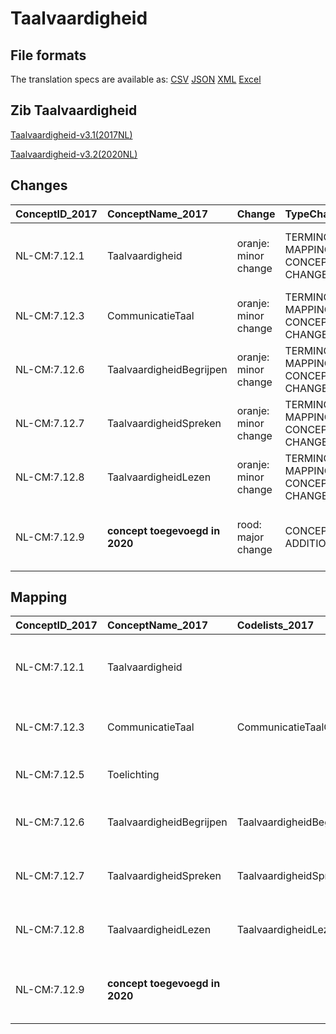# Taalvaardigheid
## File formats

The translation specs are available as: 
[CSV](../csv/Taalvaardigheid.csv) [JSON](../json/Taalvaardigheid.json) [XML](../xml/Taalvaardigheid.xml) [Excel](../excel/Taalvaardigheid.xlsx)



## Zib Taalvaardigheid

[Taalvaardigheid-v3.1(2017NL)](https://zibs.nl/wiki/Taalvaardigheid-v3.1(2017NL))

[Taalvaardigheid-v3.2(2020NL)](https://zibs.nl/wiki/Taalvaardigheid-v3.2(2020NL))









## Changes

| ConceptID_2017   | ConceptName_2017               | Change               | TypeChange                         | Impact_heen   | TRANSLATIE_spec_heen                                                                         | Impact_terug   | TRANSLATIE_spec_terug                                                                                             | Omschrijving                                                                                                |
|:-----------------|:-------------------------------|:---------------------|:-----------------------------------|:--------------|:---------------------------------------------------------------------------------------------|:---------------|:------------------------------------------------------------------------------------------------------------------|:------------------------------------------------------------------------------------------------------------|
| NL-CM:7.12.1     | Taalvaardigheid                | oranje: minor change | TERMINOLOGY MAPPING CONCEPT CHANGE | Medium        | SCT DefinitionCode [blank] -> [284530008 Bevinding betreffende communicatie, spraak en taal] | Medium         | SCT DefinitionCode  [284530008 Bevinding betreffende communicatie, spraak en taal] -> [blank]                     | SNOMED CT DefinitionCode concept aangepast                                                                   |
| NL-CM:7.12.3     | CommunicatieTaal               | oranje: minor change | TERMINOLOGY MAPPING CONCEPT CHANGE | Medium        | SCT DefinitionCode [blank] -> [161139007 Language spoken]                                    | Medium         | SCT DefinitionCode  [161139007 Language spoken] -> [blank]                                                        | SNOMED CT DefinitionCode concept aangepast                                                                   |
| NL-CM:7.12.6     | TaalvaardigheidBegrijpen       | oranje: minor change | TERMINOLOGY MAPPING CONCEPT CHANGE | Medium        | SCT DefinitionCode [blank] -> [46977006 Language comprehension]                              | Medium         | SCT DefinitionCode  [46977006 Language comprehension] -> [blank]                                                  | SNOMED CT DefinitionCode concept aangepast                                                                   |
| NL-CM:7.12.7     | TaalvaardigheidSpreken         | oranje: minor change | TERMINOLOGY MAPPING CONCEPT CHANGE | Medium        | SCT DefinitionCode [blank] -> [286367001 Ability to speak]                                   | Medium         | SCT DefinitionCode  [286367001 Ability to speak] -> [blank]                                                       | SNOMED CT DefinitionCode concept aangepast                                                                   |
| NL-CM:7.12.8     | TaalvaardigheidLezen           | oranje: minor change | TERMINOLOGY MAPPING CONCEPT CHANGE | Medium        | SCT DefinitionCode [blank] -> [ 309250007 Ability to read]                                   | Medium         | SCT DefinitionCode  [ 309250007 Ability to read] -> [blank]                                                       | SNOMED CT DefinitionCode concept aangepast                                                                   |
| NL-CM:7.12.9     | **concept toegevoegd in 2020** | rood: major change   | CONCEPT ADDITION                   | Low           |                                                                                              | High           | IF [blank]source->target ELSE [toon en stuur de inhoud van dit data item als vrije tekst naar een 2017 ontvanger] | Element CommunicatieBijzonderheden toegevoegd met een waardelijst die gebarentaal en Braille schrift bevat. |

## Mapping

| ConceptID_2017   | ConceptName_2017               | Codelists_2017                    | Change                  | ConceptID_2020   | ConceptName_2020           | Codelists_2020                      | Bits     | Omschrijving                                                                                                | TypeChange                         | Impact_heen   | TRANSLATIE_spec_heen                                                                         | Impact_terug   | TRANSLATIE_spec_terug                                                                                             |
|:-----------------|:-------------------------------|:----------------------------------|:------------------------|:-----------------|:---------------------------|:------------------------------------|:---------|:------------------------------------------------------------------------------------------------------------|:-----------------------------------|:--------------|:---------------------------------------------------------------------------------------------|:---------------|:------------------------------------------------------------------------------------------------------------------|
| NL-CM:7.12.1     | Taalvaardigheid                |                                   | oranje: minor change    | NL-CM:7.12.1     | Taalvaardigheid            |                                     | ZIB-1192 | SNOMED CT DefinitionCode concept aangepast                                                                   | TERMINOLOGY MAPPING CONCEPT CHANGE | Medium        | SCT DefinitionCode [blank] -> [284530008 Bevinding betreffende communicatie, spraak en taal] | Medium         | SCT DefinitionCode  [284530008 Bevinding betreffende communicatie, spraak en taal] -> [blank]                     |
| NL-CM:7.12.3     | CommunicatieTaal               | CommunicatieTaalCodelijst         | oranje: minor change    | NL-CM:7.12.3     | CommunicatieTaal           | CommunicatieTaalCodelijst           | ZIB-1192 | SNOMED CT DefinitionCode concept aangepast                                                                   | TERMINOLOGY MAPPING CONCEPT CHANGE | Medium        | SCT DefinitionCode [blank] -> [161139007 Language spoken]                                    | Medium         | SCT DefinitionCode  [161139007 Language spoken] -> [blank]                                                        |
| NL-CM:7.12.5     | Toelichting                    |                                   | groen: geen wijzigingen | NL-CM:7.12.5     | Toelichting                |                                     |          |                                                                                                             |                                    |               |                                                                                              |                |                                                                                                                   |
| NL-CM:7.12.6     | TaalvaardigheidBegrijpen       | TaalvaardigheidBegrijpenCodelijst | oranje: minor change    | NL-CM:7.12.6     | TaalvaardigheidBegrijpen   | TaalvaardigheidBegrijpenCodelijst   | ZIB-1192 | SNOMED CT DefinitionCode concept aangepast                                                                   | TERMINOLOGY MAPPING CONCEPT CHANGE | Medium        | SCT DefinitionCode [blank] -> [46977006 Language comprehension]                              | Medium         | SCT DefinitionCode  [46977006 Language comprehension] -> [blank]                                                  |
| NL-CM:7.12.7     | TaalvaardigheidSpreken         | TaalvaardigheidSprekenCodelijst   | oranje: minor change    | NL-CM:7.12.7     | TaalvaardigheidSpreken     | TaalvaardigheidSprekenCodelijst     | ZIB-1192 | SNOMED CT DefinitionCode concept aangepast                                                                   | TERMINOLOGY MAPPING CONCEPT CHANGE | Medium        | SCT DefinitionCode [blank] -> [286367001 Ability to speak]                                   | Medium         | SCT DefinitionCode  [286367001 Ability to speak] -> [blank]                                                       |
| NL-CM:7.12.8     | TaalvaardigheidLezen           | TaalvaardigheidLezenCodelijst     | oranje: minor change    | NL-CM:7.12.8     | TaalvaardigheidLezen       | TaalvaardigheidLezenCodelijst       | ZIB-1192 | SNOMED CT DefinitionCode concept aangepast                                                                   | TERMINOLOGY MAPPING CONCEPT CHANGE | Medium        | SCT DefinitionCode [blank] -> [ 309250007 Ability to read]                                   | Medium         | SCT DefinitionCode  [ 309250007 Ability to read] -> [blank]                                                       |
| NL-CM:7.12.9     | **concept toegevoegd in 2020** |                                   | rood: major change      | NL-CM:7.12.9     | CommunicatieBijzonderheden | CommunicatieBijzonderhedenCodelijst | ZIB-983  | Element CommunicatieBijzonderheden toegevoegd met een waardelijst die gebarentaal en Braille schrift bevat. | CONCEPT ADDITION                   | Low           |                                                                                              | High           | IF [blank]source->target ELSE [toon en stuur de inhoud van dit data item als vrije tekst naar een 2017 ontvanger] |

